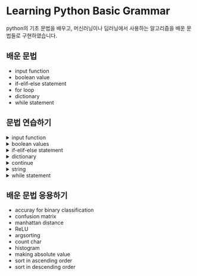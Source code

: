 # Learning Python Basic Grammar

python의 기초 문법을 배우고, 머신러닝이나 딥러닝에서 사용하는 알고리즘을 배운 문법들로 구현하였습니다.

## 배운 문법
- input function
- boolean value
- if-elif-else statement
- for loop
- dictionary
- while statement

## 문법 연습하기
<details>
  <summary>input function</summary>

    - 학생 수 입력받아, 학생 수 만큼 랜덤응로 점수 생성해서 리스트에 넣기
</details>
<details>
  <summary>boolean values</summary>

    - 리스트가 비어 있는지 아닌지 검사
    - 리스트에 들어 있는 원소의 개수가 입력 값보다 작은지 검사
</details>
<details>
  <summary>if-elif-else statement</summary>

    - 자신의 점수를 입력하고 시험에 합격했는지 불합격했는지 검사
    - 절댓값 구하기
    - 3n cycle 구현
    - 합격생들의 점수만 모으기
    - 합격생과 불합격생의 평균 점수 구하기
    - prime number 구하기
    - prime number 구하기 2
    - list comprehension + if statement
    - 짝수, 홀수 구분하기 with list comprehension
    - 합격생들의 점수와 불합격생들의 점수를 list로 저장하기
    - prime number with list comprehension
    - 최댓값 구하기
    - 최솟값 구하기
    - 최댓값의 인덱스 구하기
    - 최솟값의 인덱스 구하기
    - 최댓값, 최솟값의 인덱스 구하기
</details>
<details>
  <summary>dictionary</summary>
  
      - scores의 정보들을 dictionary에 저장하기
      - key error
      - dictionary + for loop
      - 합격생, 불합격생의 평균 구하기
      - 합격생, 불합격생의 평균 구하기 2
</details>
<details>
  <summary>continue</summary>
  
    - 합격자 리스트 만들기
</details>
<details>
  <summary>string</summary>

    - string indexing
    - string + for loop
</details>
<details>
  <summary>while statement</summary>

    - n을 넘는 최초의 누적합
    - while statement + break
    - n을 넘는 최초의 누적합 2
    - 유저한테 프로그램 종료시키기
    - 점수를 차례대로 출력하기
    - 최소의 1이 아닌 약수
    - 최초 n명의 합격자들의 인덱스 구하기
</details>

## 배운 문법 응용하기
- accuray for binary classification
- confusion matrix
- manhattan distance
- ReLU
- argsorting
- count char
- histogram
- making absolute value
- sort in ascending order
- sort in descending order
